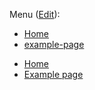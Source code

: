 Menu (<a href="{{ site.github.repository_url }}/edit/{{site.git_branch | escape}}/_includes/sidebar">Edit</a>):

- [Home]("/")
- [example-page]("/example-page")


<ul>
  <li><a href="{{ '/' | relative_url }}">Home</a></li>
  <li><a href="{{ '/example-page' | relative_url }}">Example page</a></li>
</ul>
